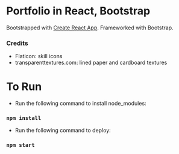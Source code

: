# Portfolio in React, Bootstrap
Bootstrapped with [Create React App](https://github.com/facebook/create-react-app).
Frameworked with Bootstrap.

### Credits
- Flaticon: skill icons
- transparenttextures.com: lined paper and cardboard textures

# To Run
- Run the following command to install node_modules:
### `npm install`
- Run the following command to deploy:
### `npm start`